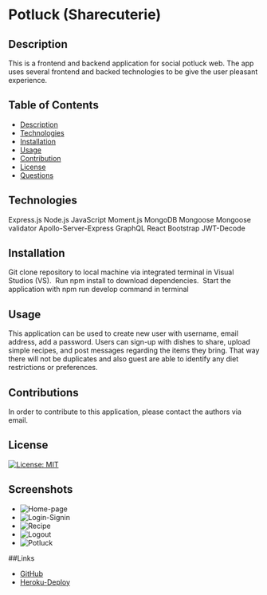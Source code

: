 # Potluck (Sharecuterie)

## Description
This is a frontend and backend application for  social potluck web. The app uses several frontend and backed technologies to be give the user pleasant experience.
## Table of Contents

- [Description](#description)
- [Technologies](#technologies)
- [Installation](#installation)
- [Usage](#usage)
- [Contribution](#contribution)
- [License](#license)
- [Questions](questions)

## Technologies

Express.js
Node.js
JavaScript
Moment.js
MongoDB
Mongoose
Mongoose validator
Apollo-Server-Express
GraphQL
React
Bootstrap
JWT-Decode


## Installation

Git clone repository to local machine via integrated terminal in Visual Studios (VS). 
Run npm install to download dependencies. 
Start the application with npm run develop command in terminal

## Usage

This application can be used to create new user with username,  email address, add a password. Users can sign-up with dishes to share, upload simple recipes, and post messages regarding the items they bring. That way there will not be duplicates and also guest are able to identify any diet restrictions or preferences. 

## Contributions

In order to contribute to this application, please contact the authors via email.

## License 

[![License: MIT](https://img.shields.io/badge/License-MIT-yellow.svg)](https://opensource.org/licenses/MIT)

## Screenshots
- ![Home-page](/potluck/client/public/Assets/home.png)
- ![Login-Signin](/potluck/client/public/Assets/signin.png)
- ![Recipe](/potluck/client/public/Assets/Recepe.png)
- ![Logout](/potluck/client/public/Assets/logout.png)
- ![Potluck](/potluck/client/public/Assets/CreatePotluck.png)

##Links
- [GitHub](https://github.com/mconanan/potluck)
- [Heroku-Deploy](https://sharecuterie.herokuapp.com/)
